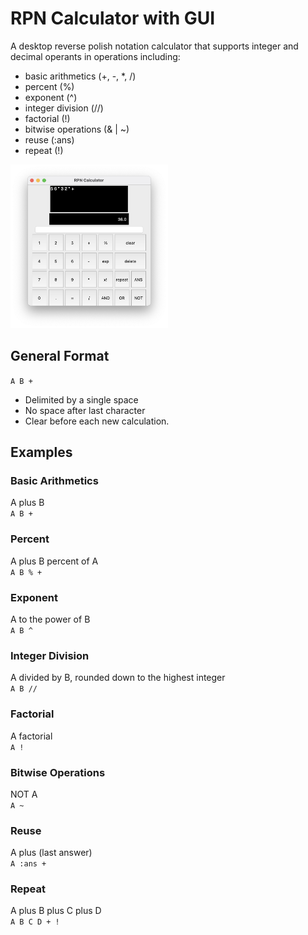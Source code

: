 # RPN Calculator with GUI

A desktop reverse polish notation calculator that supports integer and decimal operants in operations including:
- basic arithmetics (+, -, *, /)
- percent (%)
- exponent (^)
- integer division (//)
- factorial (!)
- bitwise operations (& | ~)
- reuse (:ans)
- repeat (!)

<img alt="RPN calculator app screenshot" src="https://github.com/liy-che/eecs201-rpnCalc-gui/blob/723a127f973844672ba9778416ba0db6892c7d4c/demo.jpg" width="50%">

## General Format 
```A B +```
* Delimited by a single space
* No space after last character
* Clear before each new calculation.

## Examples

### Basic Arithmetics
A plus B  
```A B +```

### Percent
A plus B percent of A  
```A B % +```

### Exponent
A to the power of B  
```A B ^```

### Integer Division
A divided by B, rounded down to the highest integer  
```A B //```

### Factorial
A factorial  
```A !```

### Bitwise Operations
NOT A  
```A ~```

### Reuse
A plus (last answer)  
```A :ans +```

### Repeat
A plus B plus C plus D  
```A B C D + !```

